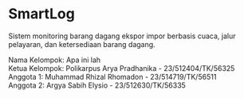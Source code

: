 # SmartLog

Sistem monitoring barang dagang ekspor impor berbasis cuaca, jalur pelayaran, dan ketersediaan barang dagang.

Nama Kelompok: Apa ini lah <br />
Ketua Kelompok: Polikarpus Arya Pradhanika - 23/512404/TK/56325 <br />
Anggota 1: Muhammad Rhizal Rhomadon - 23/514719/TK/56511 <br />
Anggota 2: Argya Sabih Elysio - 23/512630/TK/56335<br />
